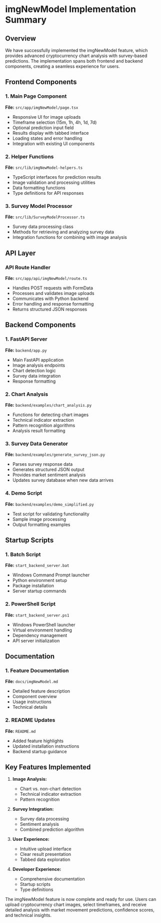 # imgNewModel Implementation Summary

## Overview
We have successfully implemented the imgNewModel feature, which provides advanced cryptocurrency chart analysis with survey-based predictions. The implementation spans both frontend and backend components, creating a seamless experience for users.

## Frontend Components

### 1. Main Page Component
**File:** `src/app/imgNewModel/page.tsx`
- Responsive UI for image uploads
- Timeframe selection (15m, 1h, 4h, 1d, 7d)
- Optional prediction input field
- Results display with tabbed interface
- Loading states and error handling
- Integration with existing UI components

### 2. Helper Functions
**File:** `src/lib/imgNewModel-helpers.ts`
- TypeScript interfaces for prediction results
- Image validation and processing utilities
- Data formatting functions
- Type definitions for API responses

### 3. Survey Model Processor
**File:** `src/lib/SurveyModelProcessor.ts`
- Survey data processing class
- Methods for retrieving and analyzing survey data
- Integration functions for combining with image analysis

## API Layer

### API Route Handler
**File:** `src/app/api/imgNewModel/route.ts`
- Handles POST requests with FormData
- Processes and validates image uploads
- Communicates with Python backend
- Error handling and response formatting
- Returns structured JSON responses

## Backend Components

### 1. FastAPI Server
**File:** `backend/app.py`
- Main FastAPI application
- Image analysis endpoints
- Chart detection logic
- Survey data integration
- Response formatting

### 2. Chart Analysis
**File:** `backend/examples/chart_analysis.py`
- Functions for detecting chart images
- Technical indicator extraction
- Pattern recognition algorithms
- Analysis result formatting

### 3. Survey Data Generator
**File:** `backend/examples/generate_survey_json.py`
- Parses survey response data
- Generates structured JSON output
- Provides market sentiment analysis
- Updates survey database when new data arrives

### 4. Demo Script
**File:** `backend/examples/demo_simplified.py`
- Test script for validating functionality
- Sample image processing
- Output formatting examples

## Startup Scripts

### 1. Batch Script
**File:** `start_backend_server.bat`
- Windows Command Prompt launcher
- Python environment setup
- Package installation
- Server startup commands

### 2. PowerShell Script
**File:** `start_backend_server.ps1`
- Windows PowerShell launcher
- Virtual environment handling
- Dependency management
- API server initialization

## Documentation

### 1. Feature Documentation
**File:** `docs/imgNewModel.md`
- Detailed feature description
- Component overview
- Usage instructions
- Technical details

### 2. README Updates
**File:** `README.md`
- Added feature highlights
- Updated installation instructions
- Backend startup guidance

## Key Features Implemented

1. **Image Analysis:**
   - Chart vs. non-chart detection
   - Technical indicator extraction
   - Pattern recognition

2. **Survey Integration:**
   - Survey data processing
   - Sentiment analysis
   - Combined prediction algorithm

3. **User Experience:**
   - Intuitive upload interface
   - Clear result presentation
   - Tabbed data exploration

4. **Developer Experience:**
   - Comprehensive documentation
   - Startup scripts
   - Type definitions

The imgNewModel feature is now complete and ready for use. Users can upload cryptocurrency chart images, select timeframes, and receive detailed analysis with market movement predictions, confidence scores, and technical insights.
